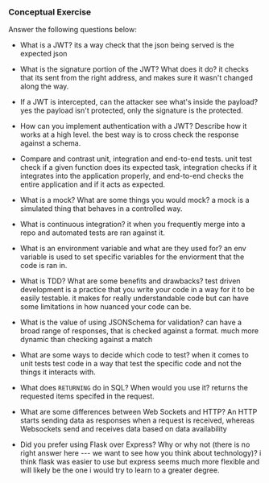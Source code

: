 ### Conceptual Exercise

Answer the following questions below:

- What is a JWT?
  its a way check that the json being served is the expected json

- What is the signature portion of the JWT?  What does it do?
  it checks that its sent from the right address, and makes sure it wasn't changed along the way.

- If a JWT is intercepted, can the attacker see what's inside the payload?
  yes the payload isn't protected, only the signature is the protected. 

- How can you implement authentication with a JWT?  Describe how it works at a high level.
  the best way is to cross check the response against a schema.

- Compare and contrast unit, integration and end-to-end tests.
  unit test check if a given function does its expected task, integration checks if it integrates into the application properly, and end-to-end checks the entire application and if it acts as expected.

- What is a mock? What are some things you would mock? 
  a mock is a simulated thing that behaves in a controlled way.

- What is continuous integration? 
  it when you frequently merge into a repo and automated tests are ran against it. 

- What is an environment variable and what are they used for?
  an env variable is used to set specific variables for the enviorment that the code is ran in.

- What is TDD? What are some benefits and drawbacks?
  test driven development is a practice that you write your code in a way for it to be easily testable. it makes for really understandable code but can have some limitations in how nuanced your code can be.

- What is the value of using JSONSchema for validation?
  can have a broad range of responses, that is checked against a format. much more dynamic than checking against a match

- What are some ways to decide which code to test?
  when it comes to unit tests test code in a way that test the specific code and not the things it interacts with.

- What does `RETURNING` do in SQL? When would you use it? returns the requested items specifed in the request.

- What are some differences between Web Sockets and HTTP?
  An HTTP starts sending data as responses when a request is received, whereas Websockets send and receives data based on data availability

- Did you prefer using Flask over Express? Why or why not (there is no right
  answer here --- we want to see how you think about technology)?
  i think flask was easier to use but express seems much more flexible and will likely be the one i would try to learn to a greater degree.
